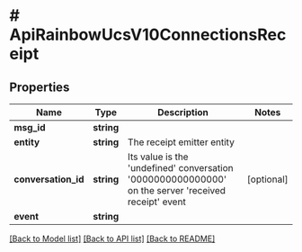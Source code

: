 # # ApiRainbowUcsV10ConnectionsReceipt

## Properties

Name | Type | Description | Notes
------------ | ------------- | ------------- | -------------
**msg_id** | **string** |  | 
**entity** | **string** | The receipt emitter entity | 
**conversation_id** | **string** | Its value is the &#39;undefined&#39; conversation &#39;0000000000000000&#39; on the server &#39;received receipt&#39; event | [optional] 
**event** | **string** |  | 

[[Back to Model list]](../../README.md#documentation-for-models) [[Back to API list]](../../README.md#documentation-for-api-endpoints) [[Back to README]](../../README.md)


